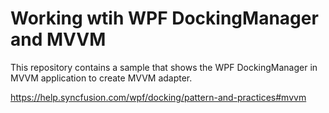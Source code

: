 # Working wtih WPF DockingManager and MVVM

This repository contains a sample that shows the WPF DockingManager in MVVM application to create MVVM adapter.

https://help.syncfusion.com/wpf/docking/pattern-and-practices#mvvm
